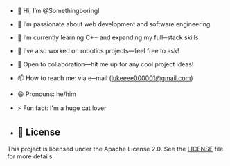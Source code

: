 - 👋 Hi, I’m @Somethingboringl
- 👀 I’m passionate about web development and software engineering
- 🌱 I’m currently learning C++ and expanding my full─stack skills
- 🤖 I’ve also worked on robotics projects—feel free to ask!
- 💬 Open to collaboration—hit me up for any cool project ideas!
- 📫 How to reach me: via e─mail (lukeeee000001@gmail.com)
- 😄 Pronouns: he/him
- ⚡ Fun fact: I'm a huge cat lover

- ## 📝 License

This project is licensed under the Apache License 2.0. See the [LICENSE](LICENSE) file for more details.


<!---
Somethingboringl/Somethingboringl is a ✨ special ✨ repository because its `README.md` (this file) appears on your GitHub profile.
You can click the Preview link to take a look at your changes.
--->

